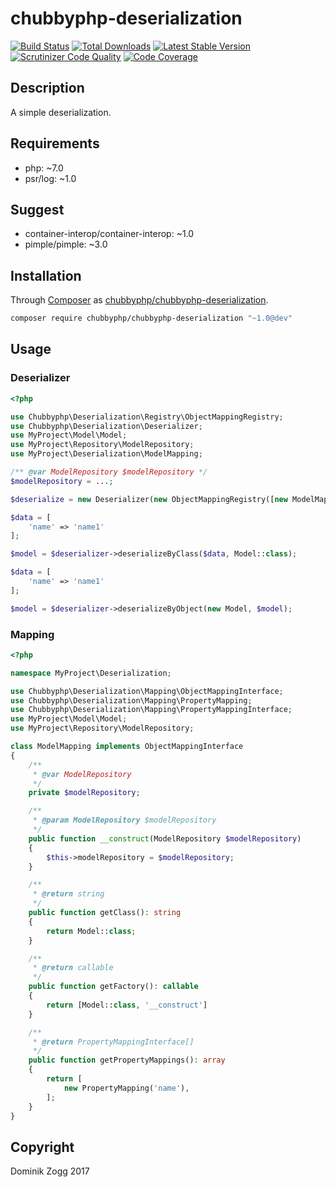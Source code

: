 # chubbyphp-deserialization

[![Build Status](https://api.travis-ci.org/chubbyphp/chubbyphp-deserialization.png?branch=master)](https://travis-ci.org/chubbyphp/chubbyphp-deserialization)
[![Total Downloads](https://poser.pugx.org/chubbyphp/chubbyphp-deserialization/downloads.png)](https://packagist.org/packages/chubbyphp/chubbyphp-deserialization)
[![Latest Stable Version](https://poser.pugx.org/chubbyphp/chubbyphp-deserialization/v/stable.png)](https://packagist.org/packages/chubbyphp/chubbyphp-deserialization)
[![Scrutinizer Code Quality](https://scrutinizer-ci.com/g/chubbyphp/chubbyphp-deserialization/badges/quality-score.png?b=master)](https://scrutinizer-ci.com/g/chubbyphp/chubbyphp-deserialization/?branch=master)
[![Code Coverage](https://scrutinizer-ci.com/g/chubbyphp/chubbyphp-deserialization/badges/coverage.png?b=master)](https://scrutinizer-ci.com/g/chubbyphp/chubbyphp-deserialization/?branch=master)

## Description

A simple deserialization.

## Requirements

 * php: ~7.0
 * psr/log: ~1.0

## Suggest

 * container-interop/container-interop: ~1.0
 * pimple/pimple: ~3.0

## Installation

Through [Composer](http://getcomposer.org) as [chubbyphp/chubbyphp-deserialization][1].

```sh
composer require chubbyphp/chubbyphp-deserialization "~1.0@dev"
```

## Usage

### Deserializer

```php
<?php

use Chubbyphp\Deserialization\Registry\ObjectMappingRegistry;
use Chubbyphp\Deserialization\Deserializer;
use MyProject\Model\Model;
use MyProject\Repository\ModelRepository;
use MyProject\Deserialization\ModelMapping;

/** @var ModelRepository $modelRepository */
$modelRepository = ...;

$deserialize = new Deserializer(new ObjectMappingRegistry([new ModelMapping($modelRepository)]));

$data = [
    'name' => 'name1'
];

$model = $deserializer->deserializeByClass($data, Model::class);

$data = [
    'name' => 'name1'
];

$model = $deserializer->deserializeByObject(new Model, $model);
```

### Mapping

```php
<?php

namespace MyProject\Deserialization;

use Chubbyphp\Deserialization\Mapping\ObjectMappingInterface;
use Chubbyphp\Deserialization\Mapping\PropertyMapping;
use Chubbyphp\Deserialization\Mapping\PropertyMappingInterface;
use MyProject\Model\Model;
use MyProject\Repository\ModelRepository;

class ModelMapping implements ObjectMappingInterface
{
    /**
     * @var ModelRepository
     */
    private $modelRepository;

    /**
     * @param ModelRepository $modelRepository
     */
    public function __construct(ModelRepository $modelRepository)
    {
        $this->modelRepository = $modelRepository;
    }

    /**
     * @return string
     */
    public function getClass(): string
    {
        return Model::class;
    }

    /**
     * @return callable
     */
    public function getFactory(): callable
    {
        return [Model::class, '__construct']
    }

    /**
     * @return PropertyMappingInterface[]
     */
    public function getPropertyMappings(): array
    {
        return [
            new PropertyMapping('name'),
        ];
    }
}
```

[1]: https://packagist.org/packages/chubbyphp/chubbyphp-deserialization

## Copyright

Dominik Zogg 2017

